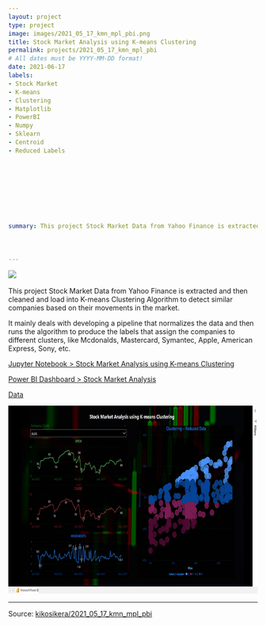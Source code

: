 ```yaml
---
layout: project
type: project
image: images/2021_05_17_kmn_mpl_pbi.png
title: Stock Market Analysis using K-means Clustering
permalink: projects/2021_05_17_kmn_mpl_pbi
# All dates must be YYYY-MM-DD format!
date: 2021-06-17
labels:
- Stock Market
- K-means 
- Clustering
- Matplotlib
- PowerBI
- Numpy
- Sklearn
- Centroid
- Reduced Labels








summary: This project Stock Market Data from Yahoo Finance is extracted and then cleaned and load into K-means Clustering Algorithm to detect similar companies based on their movements in the market.



---
```


<img class="ui image" src="{{ site.baseurl }}/images/2021_01_py_mysql_pbi_pannel.png">

This project Stock Market Data from Yahoo Finance is extracted and then cleaned and load into K-means Clustering Algorithm to detect similar companies based on their movements in the market. 

It mainly deals with developing a pipeline that normalizes the data and then runs the algorithm to produce the labels that assign the companies to different clusters, like Mcdonalds, Mastercard, Symantec, Apple, American Express, Sony, etc.


[Jupyter Notebook > Stock Market Analysis using K-means Clustering](https://colab.research.google.com/gist/kikosikera/8cce92ef4b042622ee77ce30d31f2837/2021_05_17_kmn_mpl_pbi.ipynb?authuser=5)

[Power BI Dashboard > Stock Market Analysis](https://kikosikera.github.io/accomplishments/powerbi/2021_05_17_kmn_mpl_pbi_full.png/)

[Data](https://github.com/kikosikera/2021_05_17_kmn_mpl_pbi/tree/master/data)

<a href="https://kikosikera.github.io/accomplishments/powerbi/2021_05_17_kmn_mpl_pbi/">
  <img src="/images/2021_05_17_kmn_mpl_pbi_720_379.png" style="width:720px;height:379px;"/>
 </a>


<hr>

Source: <a href="https://github.com/kikosikera/2021_05_17_kmn_mpl_pbi"><i class="large github icon"></i>kikosikera/2021_05_17_kmn_mpl_pbi</a>
